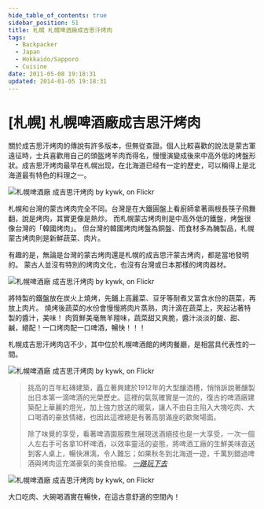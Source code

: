 ```yaml
---
hide_table_of_contents: true
sidebar_position: 51
title: 札幌 札幌啤酒廠成吉思汗烤肉
tags:
  - Backpacker
  - Japan
  - Hokkaido/Sapporo
  - Cuisine
date: 2011-05-08 19:18:31
updated: 2014-01-05 19:18:31
---
```


[札幌] 札幌啤酒廠成吉思汗烤肉
=========================

關於成吉思汗烤肉的傳說有許多版本，但無從查證。個人比較喜歡的說法是蒙古軍遠征時，士兵喜歡用自己的頭盔烤羊肉而得名，慢慢演變成後來中高外低的烤盤形狀。成吉思汗烤肉最早在札幌出现，在北海道已经有一定的歷史，可以稱得上是北海道最有特色的料理之一。

![札幌啤酒廠 成吉思汗烤肉 by kywk, on Flickr](http://farm8.staticflickr.com/7246/7547031776_62cec3b02e_c.jpg)

札幌和台灣的蒙古烤肉完全不同。台灣是在大鐵圓盤上看廚師拿著兩根長筷子飛舞翻，說是烤肉，其實更像是熱炒。
而札幌蒙古烤肉則是中高外低的鐵盤，烤盤很像台灣的「韓國烤肉」。
但台灣的韓國烤肉烤盤為銅盤、而食材多為醃製品，札幌蒙古烤肉則是新鮮蔬菜、肉片。

有趣的是，無論是台灣的蒙古烤肉還是札幌的成吉思汗蒙古烤肉，都是當地發明的。
蒙古人並沒有特別的烤肉文化，也沒有台灣或日本那樣的烤肉器材。

![札幌啤酒廠 成吉思汗烤肉 by kywk, on Flickr](http://farm9.staticflickr.com/8017/7547034638_27237e88c9_c.jpg)

將特製的鐵盤放在炭火上燒烤，先鋪上高麗菜、豆牙等耐煮又富含水份的蔬菜，再放上肉片。
燒烤後蔬菜的水份會慢慢將肉片蒸熟，肉汁滴在蔬菜上，夾起沾著特製的醬汁，美味！
肉質鮮美毫無羊羶味，蔬菜甜又爽脆，醬汁淡淡的酸、甜、鹹，絕配！一口烤肉配一口啤酒，暢快！！！

札幌成吉思汗烤肉店不少，其中位於札幌啤酒館的烤肉餐廳，是相當具代表性的一間。

![札幌啤酒廠 成吉思汗烤肉 by kywk, on Flickr](http://farm9.staticflickr.com/8013/7547030280_dd7ed78683_c.jpg)

> 挑高的百年紅磚建築，矗立著興建於1912年的大型釀酒槽，悄悄訴說著釀製出日本第一滴啤酒的光榮歷史。這裡的氣氛確實是一流的，復古的啤酒廠建築配上華麗的燈光，加上強力放送的暖氣，讓人不由自主陷入大塊吃肉、大口喝酒的豪放情緒，也因此這裡總是有著高朋滿座的歡聚場面。
>
> 除了味覺的享受，看著啤酒園服務生展現送酒絕技也是一大享受，一次一個人左右手可各拿10杯啤酒，以效率靈活的姿態，將啤酒工廠的生鮮美味直送到客人桌上，暢快淋漓，令人難忘；如果秋冬到北海道一遊，千萬別錯過啤酒與烤肉這充滿豪氣的美食拍檔。
> _[一路玩下去](http://goo.gl/TD9H6)_

![札幌啤酒廠 成吉思汗烤肉 by kywk, on Flickr](http://farm9.staticflickr.com/8426/7547035802_457300ebb4_c.jpg)

大口吃肉、大碗喝酒實在暢快，在這古意舒適的空間內！
